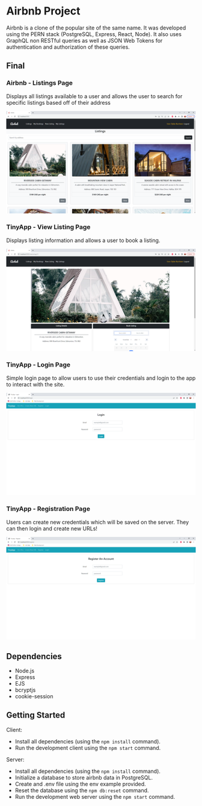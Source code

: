 # Airbnb Project

Airbnb is a clone of the popular site of the same name. It was developed using the PERN stack (PostgreSQL, Express, React, Node). It also uses GraphQL non RESTful queries as well as JSON Web Tokens for authentication and authorization of these queries.

## Final 

### Airbnb - Listings Page

Displays all listings available to a user and allows the user to search for specific listings based off of their address

!["Screenshot of listings page (displaying lisings)!"](https://github.com/dburnham1212/airbnb/blob/main/screenshots/ListingsPage.png)

### TinyApp - View Listing Page 

Displays listing information and allows a user to book a listing.

!["Screenshot of listing page (displaying a listing)!"](https://github.com/dburnham1212/airbnb/blob/main/screenshots/ViewListingPage.png)

### TinyApp - Login Page

Simple login page to allow users to use their credentials and login to the app to interact with the site.

!["Screenshot of login page!"](https://github.com/dburnham1212/tinyapp/blob/master/docs/TinuApp_Login_Page.png)

### TinyApp - Registration Page

Users can create new credentials which will be saved on the server. They can then login and create new URLs!

!["Screenshot of registration page!"](https://github.com/dburnham1212/tinyapp/blob/master/docs/TinuApp_Register_Page.png)



## Dependencies

- Node.js
- Express
- EJS
- bcryptjs
- cookie-session

## Getting Started

Client:
- Install all dependencies (using the `npm install` command).
- Run the development client using the `npm start` command.

Server:
- Install all dependencies (using the `npm install` command).
- Initialize a database to store airbnb data in PostgreSQL.
- Create and .env file using the env example provided.
- Reset the database using the `npm db:reset` command.
- Run the development web server using the `npm start` command.